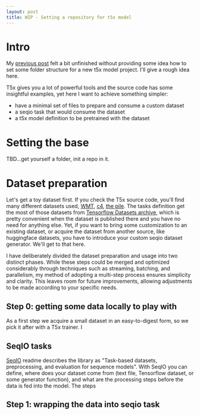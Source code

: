 ```yaml
---
layout: post
title: WIP - Setting a repository for t5x model
---
```


# Intro

My [previous post](./running-t5x-on-apple-silicon/) felt a bit unfinished without providing some idea how to set some folder structure for a new t5x model project. I'll give a rough idea here.

T5x gives you a lot of powerful tools and the source code has some insightful examples, yet here I want to achieve something simpler: 

- have a minimal set of files to prepare and consume a custom dataset
- a seqio task that would consume the dataset
- a t5x model definition to be pretrained with the dataset

# Setting the base

TBD...get yourself a folder, init a repo in it.

# Dataset preparation

Let's get a toy dataset first. If you check the T5x source code, you'll find many different datasets used, [WMT](https://www.tensorflow.org/datasets/catalog/wmt19_translate), [c4](https://www.tensorflow.org/datasets/catalog/c4), [the pile](https://pile.eleuther.ai). The tasks definition get the most of those datasets from [Tensorflow Datasets archive](https://www.tensorflow.org/datasets), which is pretty convenient when the dataset is published there and you have no need for anything else. Yet, if you want to bring some customization to an existing dataset, or acquire the dataset from another source, like huggingface datasets, you have to introduce your custom seqio dataset generator. We'll get to that here. 

I have deliberately divided the dataset preparation and usage into two distinct phases. While these steps could be merged and optimized considerably through techniques such as streaming, batching, and parallelism, my method of adopting a multi-step process ensures simplicity and clarity. This leaves room for future improvements, allowing adjustments to be made according to your specific needs.

## Step 0: getting some data locally to play with

As a first step we acquire a small dataset in an easy-to-digest form, so we pick it after with a T5x trainer. I 


## SeqIO tasks

[SeqIO](https://github.com/google/seqio) readme describes the library as "Task-based datasets, preprocessing, and evaluation for sequence models". With SeqIO you can define, where does your dataset come from (text file, Tensorflow dataset, or some generator function), and what are the processing steps before the data is fed into the model. The steps 


## Step 1: wrapping the data into seqio task